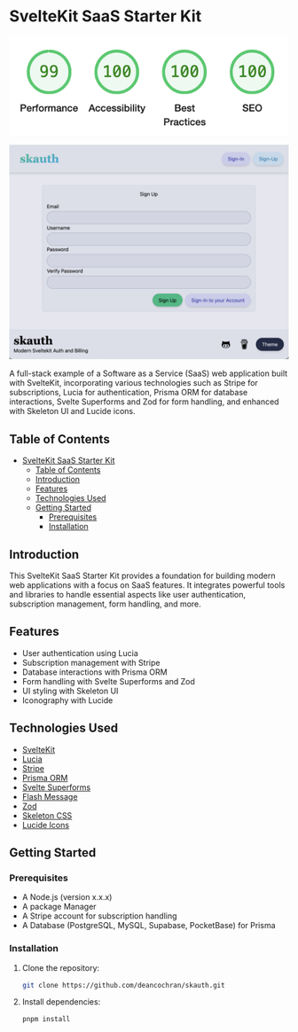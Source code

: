 

# SvelteKit SaaS Starter Kit

<p align="center">
  <img src="./static/performance.png" alt="drawing" width="800"/>
</p>
<p align="center">
  <img src="./static/sign-up.png" alt="drawing" width="800"/>
</p>




A full-stack example of a Software as a Service (SaaS) web application built with SvelteKit, incorporating various technologies such as Stripe for subscriptions, Lucia for authentication, Prisma ORM for database interactions, Svelte Superforms and Zod for form handling, and enhanced with Skeleton UI and Lucide icons.

## Table of Contents
- [SvelteKit SaaS Starter Kit](#sveltekit-saas-starter-kit)
  - [Table of Contents](#table-of-contents)
  - [Introduction](#introduction)
  - [Features](#features)
  - [Technologies Used](#technologies-used)
  - [Getting Started](#getting-started)
    - [Prerequisites](#prerequisites)
    - [Installation](#installation)

## Introduction

This SvelteKit SaaS Starter Kit provides a foundation for building modern web applications with a focus on SaaS features. It integrates powerful tools and libraries to handle essential aspects like user authentication, subscription management, form handling, and more.

## Features

- User authentication using Lucia
- Subscription management with Stripe
- Database interactions with Prisma ORM
- Form handling with Svelte Superforms and Zod
- UI styling with Skeleton UI
- Iconography with Lucide

## Technologies Used

- [SvelteKit](https://kit.svelte.dev/)
- [Lucia](https://lucia.js.org/)
- [Stripe](https://stripe.com/)
- [Prisma ORM](https://www.prisma.io/)
- [Svelte Superforms](https://github.com/ciscoheat/sveltekit-superforms)
- [Flash Message](https://github.com/ciscoheat/sveltekit-flash-message)
- [Zod](https://github.com/colinhacks/zod)
- [Skeleton CSS](http://skeleton.dev/)
- [Lucide Icons](https://lucide.dev/)

## Getting Started

### Prerequisites

- A Node.js (version x.x.x)
- A package Manager
- A Stripe account for subscription handling
- A Database (PostgreSQL, MySQL, Supabase, PocketBase) for Prisma

### Installation

1. Clone the repository:

   ```bash
   git clone https://github.com/deancochran/skauth.git
   ```

2. Install dependencies:

   ```bash
   pnpm install 
   ```

<!-- ## Configuration -->
<!-- 
### Stripe

To enable subscription handling, sign up for a [Stripe](https://stripe.com/) account and obtain your API keys. Update the corresponding values in the `.env` file:

```env
STRIPE_SECRET_KEY=your_stripe_secret_key
STRIPE_PUBLIC_KEY=your_stripe_public_key
```

### Lucia Authentication

Configure Lucia authentication by updating the authentication configuration in `src/lib/auth.js`.

### Database (Prisma)

1. Install Prisma CLI globally:

   ```bash
   npm install -g prisma
   ```

2. Create a `.env` file with your database connection URL:

   ```env
   DATABASE_URL="postgresql://user:password@localhost:5432/dbname"
   ```

3. Apply database migrations:

   ```bash
   prisma migrate dev
   ```

## Usage

Run the SvelteKit application:

```bash
npm run dev # or yarn dev
```

Visit [http://localhost:3000](http://localhost:3000) in your browser.

## Folder Structure

- `/src`: SvelteKit source code
  - `/lib`: Utility functions and configurations
  - `/routes`: Application routes
  - `/components`: Reusable Svelte components
  - `/styles`: Global styles
- `/prisma`: Prisma ORM configuration and migrations

## Contributing

Contributions are welcome! Please open an issue or submit a pull request.

## License

This project is licensed under the [MIT License](LICENSE). -->
